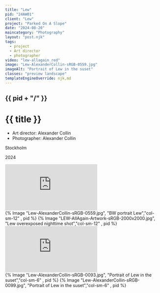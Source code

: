 ```yaml
---
title: "Lew"
pid: "24AW01"
client: "Lew"
project: "Parked On A Slope"
date: "2024-08-20"
maincategory: "Photography"
layout: "post.njk"
tags:
  - project
  - Art director
  - photographer
video: "lew-allagain_red"
image: "Lew-AlexanderCollin-sRGB-0559.jpg"
imageAlt: "Portrait of Lew in the suset"
classes: "preview landscape"
templateEngineOverride: njk,md
---
```


## {{  pid + "/" }}
# {{ title }}

- Art director: Alexander Collin
- Photographer: Alexander Collin

Stockholm

2024
<!-- split -->
<div class="col-sm-12 preview">
<div class='embed-container'><iframe src='https://www.youtube.com/embed/2BPjSMzBpeA?si=lYhPl-7DD2Vx_fFZ' frameborder='0' allowfullscreen ></iframe></div>
</div>
{% Image "Lew-AlexanderCollin-sRGB-0559.jpg", "BW portrait Lew","col-sm-12" , pid %}
{% Image "LEW-AllAgain-Artwork-sRGB-2000x2000.jpg", "Lew overexposed nighttime shot","col-sm-12" , pid %}
<div class="col-sm-12 preview">
<div class='embed-container'><iframe src='https://www.youtube.com/embed/v3wGaHbq_ls?si=zuQJFmRP1Tio48Fm' frameborder='0' allowfullscreen ></iframe></div>
</div>
{% Image "Lew-AlexanderCollin-sRGB-0093.jpg", "Portrait of Lew in the suset","col-sm-6" , pid %}
{% Image "Lew-AlexanderCollin-sRGB-0099.jpg", "Portrait of Lew in the suset","col-sm-6" , pid %}
